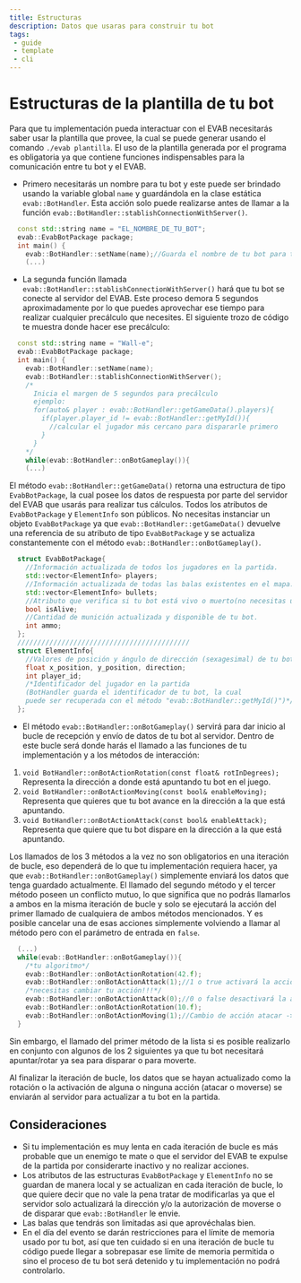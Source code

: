 ```yaml
---
title: Estructuras
description: Datos que usaras para construir tu bot
tags:
 - guide
 - template
 - cli
---
```


# Estructuras de la plantilla de tu bot

Para que tu implementación pueda interactuar con el EVAB necesitarás saber usar la plantilla que provee, la cual se puede generar usando el comando `./evab plantilla`.
El uso de la plantilla generada por el programa es obligatoria ya que contiene funciones indispensables para la comunicación entre tu bot y el EVAB.

- Primero necesitarás un nombre para tu bot y este puede ser brindado usando la variable global `name` y guardándola en la clase estática `evab::BotHandler`. Esta acción solo puede realizarse antes de llamar a la función `evab::BotHandler::stablishConnectionWithServer()`.
```cpp
  const std::string name = "EL_NOMBRE_DE_TU_BOT";
  evab::EvabBotPackage package;
  int main() {
    evab::BotHandler::setName(name);//Guarda el nombre de tu bot para toda la partida.
    (...)
```

- La segunda función llamada `evab::BotHandler::stablishConnectionWithServer()` hará que tu bot se conecte al servidor del EVAB. Este proceso demora 5 segundos aproximadamente por lo que puedes aprovechar ese tiempo para realizar cualquier precálculo que necesites.
El siguiente trozo de código te muestra donde hacer ese precálculo:

```cpp
  const std::string name = "Wall-e";
  evab::EvabBotPackage package;
  int main() {
    evab::BotHandler::setName(name);
    evab::BotHandler::stablishConnectionWithServer();
    /*
      Inicia el margen de 5 segundos para precálculo
      ejemplo:
      for(auto& player : evab::BotHandler::getGameData().players){
        if(player.player_id != evab::BotHandler::getMyId()){
          //calcular el jugador más cercano para dispararle primero
        }
      }
    */
    while(evab::BotHandler::onBotGameplay()){
    (...)
```

El método `evab::BotHandler::getGameData()` retorna una estructura de tipo `EvabBotPackage`, la cual posee los datos de respuesta por parte del servidor del EVAB que usarás para realizar tus cálculos. Todos los atributos de `EvabBotPackage` y `ElementInfo` son públicos.
No necesitas instanciar un objeto `EvabBotPackage` ya que `evab::BotHandler::getGameData()` devuelve una referencia de su atributo de tipo `EvabBotPackage` y se actualiza constantemente con el método `evab::BotHandler::onBotGameplay()`.

```cpp
  struct EvabBotPackage{
    //Información actualizada de todos los jugadores en la partida.
    std::vector<ElementInfo> players;
    //Información actualizada de todas las balas existentes en el mapa.
    std::vector<ElementInfo> bullets;
    //Atributo que verifica si tu bot está vivo o muerto(no necesitas usarlo directamente).
    bool isAlive;
    //Cantidad de munición actualizada y disponible de tu bot.
    int ammo;
  };
  ///////////////////////////////////////////
  struct ElementInfo{
    //Valores de posición y ángulo de dirección (sexagesimal) de tu bot.
    float x_position, y_position, direction;
    int player_id;
    /*Identificador del jugador en la partida
    (BotHandler guarda el identificador de tu bot, la cual 
    puede ser recuperada con el método "evab::BotHandler::getMyId()")*/
  };
```
- El método `evab::BotHandler::onBotGameplay()` servirá para dar inicio al bucle de recepción y envío de datos de tu bot al servidor. Dentro de este bucle será donde harás el llamado a las funciones de tu implementación y a los métodos de interacción:
1. `void BotHandler::onBotActionRotation(const float& rotInDegrees);`
Representa la dirección a donde está apuntando tu bot en el juego.
2. `void BotHandler::onBotActionMoving(const bool& enableMoving);`
Representa que quieres que tu bot avance en la dirección a la que está apuntando.
3. `void BotHandler::onBotActionAttack(const bool& enableAttack);`
Representa que quiere que tu bot dispare en la dirección a la que está apuntando.

Los llamados de los 3 métodos a la vez no son obligatorios en una iteración de bucle, eso dependerá de lo que tu implementación requiera hacer, ya que `evab::BotHandler::onBotGameplay()` simplemente enviará los datos que tenga guardado actualmente.
El llamado del segundo método y el tercer método poseen un conflicto mutuo, lo que significa que no podrás llamarlos a ambos en la misma iteración de bucle y solo se ejecutará la acción del primer llamado de cualquiera de ambos métodos mencionados. Y es posible cancelar una de esas acciones simplemente volviendo a llamar al método pero con el parámetro de entrada en `false`.

```cpp
  (...)
  while(evab::BotHandler::onBotGameplay()){
    /*tu algoritmo*/
    evab::BotHandler::onBotActionRotation(42.f);
    evab::BotHandler::onBotActionAttack(1);//1 o true activará la acción actual
    /*necesitas cambiar tu acción!!!*/
    evab::BotHandler::onBotActionAttack(0);//0 o false desactivará la acción actual
    evab::BotHandler::onBotActionRotation(10.f);
    evab::BotHandler::onBotActionMoving(1);//Cambio de acción atacar -> moverse
  }
```

Sin embargo, el llamado del primer método de la lista si es posible realizarlo en conjunto con algunos de los 2 siguientes ya que tu bot necesitará apuntar/rotar ya sea para disparar o para moverte.

Al finalizar la iteración de bucle, los datos que se hayan actualizado como la rotación o la activación de alguna o ninguna acción (atacar o moverse) se enviarán al servidor para actualizar a tu bot en la partida.

## Consideraciones

- Si tu implementación es muy lenta en cada iteración de bucle es más probable que un enemigo te mate o que el servidor del EVAB te expulse de la partida por considerarte inactivo y no realizar acciones.
- Los atributos de las estructuras `EvabBotPackage` y `ElementInfo` no se guardan de manera local y se actualizan en cada iteración de bucle, lo que quiere decir que no vale la pena tratar de modificarlas ya que el servidor solo actualizará la dirección y/o la autorización de moverse o de disparar que `evab::BotHandler` le envie.
- Las balas que tendrás son limitadas asi que aprovéchalas bien.
- En el día del evento se darán restricciones para el límite de memoria usado por tu bot, así que ten cuidado si en una iteración de bucle tu código puede llegar a sobrepasar ese límite de memoria permitida o sino el proceso de tu bot será detenido y tu implementación no podrá controlarlo.

